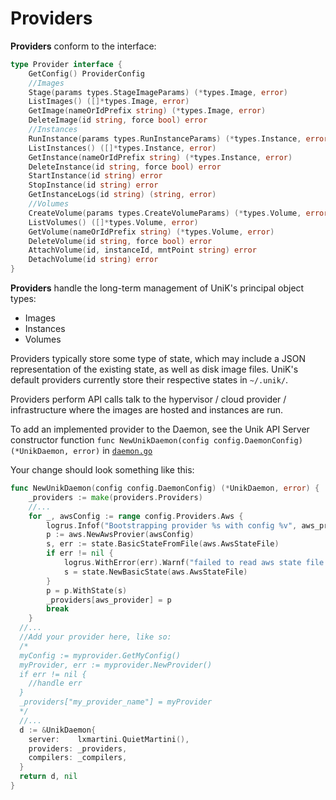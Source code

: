 # Providers
**Providers** conform to the interface:
```go
type Provider interface {
	GetConfig() ProviderConfig
	//Images
	Stage(params types.StageImageParams) (*types.Image, error)
	ListImages() ([]*types.Image, error)
	GetImage(nameOrIdPrefix string) (*types.Image, error)
	DeleteImage(id string, force bool) error
	//Instances
	RunInstance(params types.RunInstanceParams) (*types.Instance, error)
	ListInstances() ([]*types.Instance, error)
	GetInstance(nameOrIdPrefix string) (*types.Instance, error)
	DeleteInstance(id string, force bool) error
	StartInstance(id string) error
	StopInstance(id string) error
	GetInstanceLogs(id string) (string, error)
	//Volumes
	CreateVolume(params types.CreateVolumeParams) (*types.Volume, error)
	ListVolumes() ([]*types.Volume, error)
	GetVolume(nameOrIdPrefix string) (*types.Volume, error)
	DeleteVolume(id string, force bool) error
	AttachVolume(id, instanceId, mntPoint string) error
	DetachVolume(id string) error
}
```

**Providers** handle the long-term management of UniK's principal object types:
* Images
* Instances
* Volumes

Providers typically store some type of state, which may include a JSON representation of the existing state, as well as disk image files. UniK's default providers currently store their respective states in `~/.unik/`.

Providers perform API calls talk to the hypervisor / cloud provider / infrastructure where the images are hosted and instances are run.

To add an implemented provider to the Daemon, see the Unik API Server constructor function `func NewUnikDaemon(config config.DaemonConfig) (*UnikDaemon, error)` in [`daemon.go`](../pkg/daemon/daemon.go)

Your change should look something like this:
```go
func NewUnikDaemon(config config.DaemonConfig) (*UnikDaemon, error) {
	_providers := make(providers.Providers)
    //...
	for _, awsConfig := range config.Providers.Aws {
		logrus.Infof("Bootstrapping provider %s with config %v", aws_provider, awsConfig)
		p := aws.NewAwsProvier(awsConfig)
		s, err := state.BasicStateFromFile(aws.AwsStateFile)
		if err != nil {
			logrus.WithError(err).Warnf("failed to read aws state file at %s, creating blank aws state", aws.AwsStateFile())
			s = state.NewBasicState(aws.AwsStateFile)
		}
		p = p.WithState(s)
		_providers[aws_provider] = p
		break
	}
  //...
  //Add your provider here, like so:
  /*
  myConfig := myprovider.GetMyConfig()
  myProvider, err := myprovider.NewProvider()
  if err != nil {
    //handle err
  }
  _providers["my_provider_name"] = myProvider
  */
  //...
  d := &UnikDaemon{
    server:    lxmartini.QuietMartini(),
    providers: _providers,
    compilers: _compilers,
  }
  return d, nil
}
```
